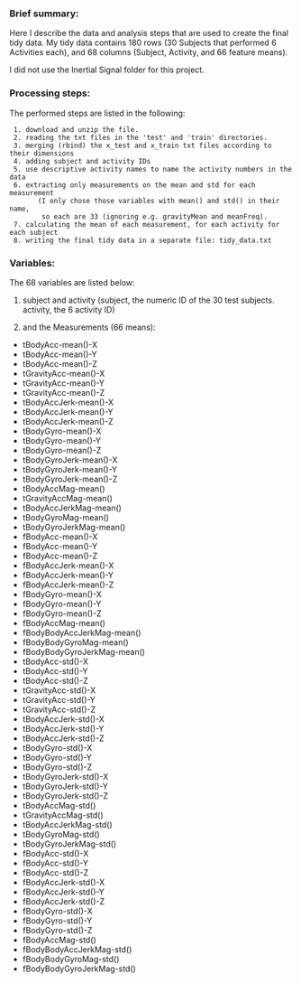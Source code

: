 
### Brief summary:
Here I describe the data and analysis steps that are used to create the final tidy 
data. 
My tidy data contains 180 rows (30 Subjects that performed 6 Activities each), and 68 
columns (Subject, Activity, and 66 feature means).

I did not use the Inertial Signal folder for this project.

### Processing steps:
The performed steps are listed in the following:

     1. download and unzip the file.
     2. reading the txt files in the 'test' and 'train' directories.       
     3. merging (rbind) the x_test and x_train txt files according to their dimensions
     4. adding subject and activity IDs
     5. use descriptive activity names to name the activity numbers in the data
     6. extracting only measurements on the mean and std for each measurement
           (I only chose those variables with mean() and std() in their name, 
            so each are 33 (ignoring e.g. gravityMean and meanFreq). 
     7. calculating the mean of each measurement, for each activity for each subject
     8. writing the final tidy data in a separate file: tidy_data.txt

### Variables:

The 68 variables are listed below:

1. subject and activity (subject, the numeric ID of the 30 test subjects. 
activity, the 6 activity ID) 

2. and the Measurements (66 means):
        
* tBodyAcc-mean()-X
* tBodyAcc-mean()-Y
* tBodyAcc-mean()-Z
* tGravityAcc-mean()-X
* tGravityAcc-mean()-Y    
* tGravityAcc-mean()-Z
* tBodyAccJerk-mean()-X
* tBodyAccJerk-mean()-Y
* tBodyAccJerk-mean()-Z
* tBodyGyro-mean()-X
* tBodyGyro-mean()-Y 
* tBodyGyro-mean()-Z
* tBodyGyroJerk-mean()-X  
* tBodyGyroJerk-mean()-Y
* tBodyGyroJerk-mean()-Z
* tBodyAccMag-mean()
* tGravityAccMag-mean()
* tBodyAccJerkMag-mean()
* tBodyGyroMag-mean()
* tBodyGyroJerkMag-mean()
* fBodyAcc-mean()-X
* fBodyAcc-mean()-Y   
* fBodyAcc-mean()-Z      
* fBodyAccJerk-mean()-X
* fBodyAccJerk-mean()-Y   
* fBodyAccJerk-mean()-Z
* fBodyGyro-mean()-X
* fBodyGyro-mean()-Y  
* fBodyGyro-mean()-Z
* fBodyAccMag-mean()
* fBodyBodyAccJerkMag-mean()
* fBodyBodyGyroMag-mean()
* fBodyBodyGyroJerkMag-mean()
* tBodyAcc-std()-X
* tBodyAcc-std()-Y     
* tBodyAcc-std()-Z          
* tGravityAcc-std()-X
* tGravityAcc-std()-Y
* tGravityAcc-std()-Z      
* tBodyAccJerk-std()-X 
* tBodyAccJerk-std()-Y 
* tBodyAccJerk-std()-Z   
* tBodyGyro-std()-X 
* tBodyGyro-std()-Y 
* tBodyGyro-std()-Z         
* tBodyGyroJerk-std()-X 
* tBodyGyroJerk-std()-Y 
* tBodyGyroJerk-std()-Z     
* tBodyAccMag-std()    
* tGravityAccMag-std()
* tBodyAccJerkMag-std()    
* tBodyGyroMag-std() 
* tBodyGyroJerkMag-std() 
* fBodyAcc-std()-X         
* fBodyAcc-std()-Y   
* fBodyAcc-std()-Z      
* fBodyAccJerk-std()-X      
* fBodyAccJerk-std()-Y 
* fBodyAccJerk-std()-Z 
* fBodyGyro-std()-X         
* fBodyGyro-std()-Y 
* fBodyGyro-std()-Z 
* fBodyAccMag-std()      
* fBodyBodyAccJerkMag-std() 
* fBodyBodyGyroMag-std() 
* fBodyBodyGyroJerkMag-std()
